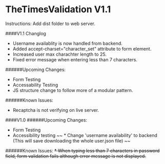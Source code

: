 # TheTimesValidation V1.1
Instructions: Add dist folder to web server.

####V1.1
Changlog
* Username availablity is now handled from backend.
* Added accept-charset="character_set" attribute to form element.
* Increased user max charachter length to 25.
* Fixed error message when entering less than 7 characters.  

######Upcoming Changes:  
* Form Testing
* Accessability Testing
* JS structure change to follow more of a modular pattern. 

######Known Issues:
* Recaptcha is not verifying on live server.  



####V1.0
######Upcoming Changes:  
* Form Testing
* Accessibility testing
~~ * Change 'username availability' to backend (This will save downloading the whole user.json file) ~~

######Known Issues:
~~* When typing less than 7 characters in password field, form validation fails although error message is not displayed.~~


